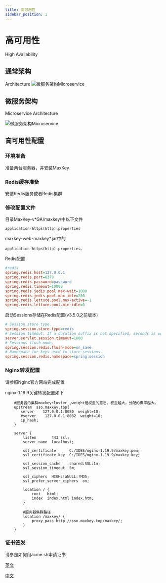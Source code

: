 ```yaml
---
title: 高可用性
sidebar_position: 1
---
```

# 高可用性
High Availability

## 通常架构
Architecture
![微服务架构Microservice](/images/maxkey_ha.png)

## 微服务架构
Microservice Architecture

![微服务架构Microservice](/images/maxkey_ha_micro.png)



## 高可用性配置

### 环境准备
准备两台服务器，并安装MaxKey

### Redis缓存准备

安装Redis服务或者Redis集群

### 修改配置文件
目录MaxKey-v*GA/maxkey/中以下文件
```
application-https(http).properties
```
maxkey-web-maxkey*.jar中的

```
application-https(http).properties。
```

Redis配置

```ini
#redis
spring.redis.host=127.0.0.1
spring.redis.port=6379
spring.redis.password=password
spring.redis.timeout=10000
spring.redis.jedis.pool.max-wait=1000
spring.redis.jedis.pool.max-idle=200
spring.redis.lettuce.pool.max-active=-1
spring.redis.lettuce.pool.min-idle=0
```

启动Sessions存储在Redis配置(v3.5.0之前版本)

```ini
# Session store type.
spring.session.store-type=redis
# Session timeout. If a duration suffix is not specified, seconds is used.
server.servlet.session.timeout=1800
# Sessions flush mode.
spring.session.redis.flush-mode=on_save 
# Namespace for keys used to store sessions.
spring.session.redis.namespace=spring:session 
```

### Nginx转发配置

  请参照Nginx官方网站完成配置
  
  nginx-1.19.9关键转发配置如下
  
```
    #服务器的集群maxkeycluster ,weight是权重的意思，权重越大，分配的概率越大。
    upstream  sso.maxkey.top{  
       server    127.0.0.1:8080  weight=10;
       #server    127.0.0.1:8082  weight=10;  
	   ip_hash;
    } 
	
    server {
        listen       443 ssl;
        server_name  localhost;

        ssl_certificate      C:/IDES/nginx-1.19.9/maxkey.pem;
        ssl_certificate_key  C:/IDES/nginx-1.19.9/maxkey.key;

        ssl_session_cache    shared:SSL:1m;
        ssl_session_timeout  5m;

        ssl_ciphers  HIGH:!aNULL:!MD5;
        ssl_prefer_server_ciphers  on;

        location / {
            root   html;
            index  index.html index.htm;
        }
		
        #服务器集群路径
        location /maxkey/ {
            proxy_pass http://sso.maxkey.top/maxkey/;
        }
    }
```


### 证书签发

请参照如何用acme.sh申请证书

<a href ="https://github.com/acmesh-official/acme.sh/wiki/How-to-issue-a-cert">英文 </a>

<a href ="https://github.com/acmesh-official/acme.sh/wiki/%E8%AF%B4%E6%98%8E" >中文 </a>